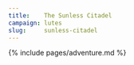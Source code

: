 ```yaml
---
title:    The Sunless Citadel
campaign: lutes
slug:     sunless-citadel
---
```


{% include pages/adventure.md %}
